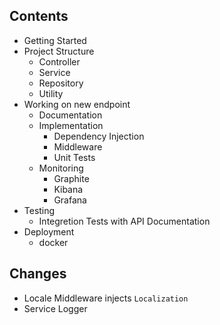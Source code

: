 ## Contents

- Getting Started
- Project Structure
  - Controller
  - Service
  - Repository
  - Utility
- Working on new endpoint
  - Documentation
  - Implementation
    - Dependency Injection
    - Middleware
    - Unit Tests
  - Monitoring
    - Graphite
    - Kibana
    - Grafana
- Testing
  - Integretion Tests with API Documentation
- Deployment
  - docker

## Changes

- Locale Middleware injects `Localization`
- Service Logger
